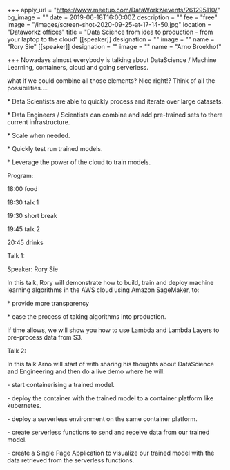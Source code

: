 +++
apply_url = "https://www.meetup.com/DataWorkz/events/261295110/"
bg_image = ""
date = 2019-06-18T16:00:00Z
description = ""
fee = "free"
image = "/images/screen-shot-2020-09-25-at-17-14-50.jpg"
location = "Dataworkz offices"
title = "Data Science from idea to production - from your laptop to the cloud"
[[speaker]]
designation = ""
image = ""
name = "Rory Sie"
[[speaker]]
designation = ""
image = ""
name = "Arno Broekhof"

+++
Nowadays almost everybody is talking about DataScience / Machine Learning, containers, cloud and going serverless.

what if we could combine all those elements? Nice right!? Think of all the possibilities....

\* Data Scientists are able to quickly process and iterate over large datasets.

\* Data Engineers / Scientists can combine and add pre-trained sets to there current infrastructure.

\* Scale when needed.

\* Quickly test run trained models.

\* Leverage the power of the cloud to train models.

Program:

18:00 food

18:30 talk 1

19:30 short break

19:45 talk 2

20:45 drinks

Talk 1:

Speaker: Rory Sie

In this talk, Rory will demonstrate how to build, train and deploy machine learning algorithms in the AWS cloud using Amazon SageMaker, to:

\* provide more transparency

\* ease the process of taking algorithms into production.

If time allows, we will show you how to use Lambda and Lambda Layers to pre-process data from S3.

Talk 2:

In this talk Arno will start of with sharing his thoughts about DataScience and Engineering and then do a live demo where he will:

\- start containerising a trained model.

\- deploy the container with the trained model to a container platform like kubernetes.

\- deploy a serverless environment on the same container platform.

\- create serverless functions to send and receive data from our trained model.

\- create a Single Page Application to visualize our trained model with the data retrieved from the serverless functions.